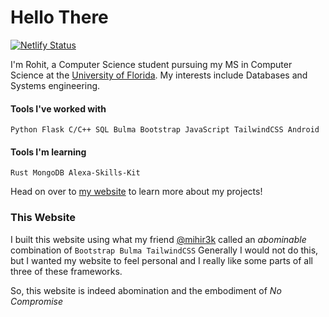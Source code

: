 # Hello There

[![Netlify Status](https://api.netlify.com/api/v1/badges/563580da-230b-411b-a47e-e27a7d05d4d7/deploy-status)](https://app.netlify.com/sites/infernapexavier/deploys)

I'm Rohit, a Computer Science student pursuing my MS in Computer Science at the [University of Florida](https://www.ufl.edu).
My interests include Databases and Systems engineering.

#### Tools I've worked with

`Python Flask C/C++ SQL Bulma Bootstrap JavaScript TailwindCSS Android`

#### Tools I'm learning

`Rust MongoDB Alexa-Skills-Kit`

Head on over to [my website](https://rohitc.tech) to learn more about my projects!

### This Website

I built this website using what my friend [@mihir3k](https://github.com/mihir3k) called an _abominable_ combination of `Bootstrap Bulma TailwindCSS`
Generally I would not do this, but I wanted my website to feel personal and I really like some parts of all three of these frameworks.

So, this website is indeed abomination and the embodiment of _No Compromise_
